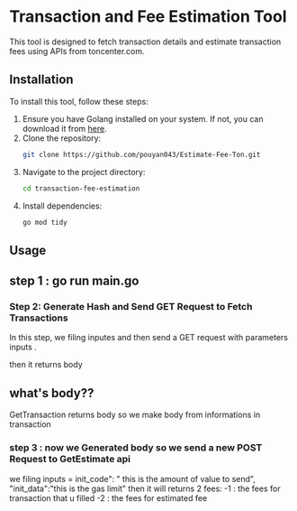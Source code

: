 # Transaction and Fee Estimation Tool

This tool is designed to fetch transaction details and estimate transaction fees using APIs from toncenter.com.

## Installation

To install this tool, follow these steps:

1. Ensure you have Golang installed on your system. If not, you can download it from [here](https://golang.org/dl/).
2. Clone the repository:
    ```sh
    git clone https://github.com/pouyan043/Estimate-Fee-Ton.git
    ```
3. Navigate to the project directory:
    ```sh
    cd transaction-fee-estimation
    ```
4. Install dependencies:
    ```sh
    go mod tidy
    ```

## Usage


## step 1 : go run main.go

### Step 2: Generate Hash and Send GET Request to Fetch Transactions

In this step, we filing inputes and then send a GET request with parameters inputs .

then it returns body 

## what's body??
GetTransaction returns body
so we make body from informations in transaction 

### step 3 : now we Generated body so we send a new POST Request to GetEstimate api 

 we filing inputs =  init_code": " this is the amount of value to send",
  "init_data":"this is the gas limit"
  then it will returns 2 fees:
  -1 : the fees for transaction that u filled
  -2 : the fees for estimated fee
 
